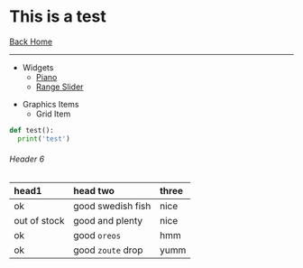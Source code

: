 # This is a test
[Back Home](index.md)

***

- Widgets
  - [Piano](index.md)
  - [Range Slider](index.md)
  
* Graphics Items
  * Grid Item


```python
def test():
  print('test')
```

###### Header 6

| head1        | head two          | three |
|:-------------|:------------------|:------|
| ok           | good swedish fish | nice  |
| out of stock | good and plenty   | nice  |
| ok           | good `oreos`      | hmm   |
| ok           | good `zoute` drop | yumm  |
